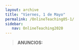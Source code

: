 ```yaml
---
layout: archive
title: "Viernes, 1 de Mayo"
permalink: /OnlineTeaching05-1/
sidebar:
   nav: OnlineTeaching2020
---
```


> **ANUNCIOS:**  
>

